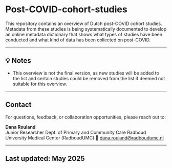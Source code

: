 # Post-COVID-cohort-studies

This repository contains an overview of Dutch post-COVID cohort studies. Metadata from these studies is being systematically documented to develop an online metadata dictionary that shows what types of studies have been conducted and what kind of data has been collected on post-COVID. 

---

## 💡 Notes

- This overview is not the final version, as new studies will be added to the list and certain studies could be removed from the list if deemed not suitable for this overview. 

---

##  Contact

For questions, feedback, or collaboration opportunities, please reach out to:

**Dana Rouland**  
Junior Researcher
Dept. of Primary and Community Care
Radboud University Medical Center (RadboudUMC)
📧 dana.rouland@radboudumc.nl 

---


##  Last updated: May 2025
